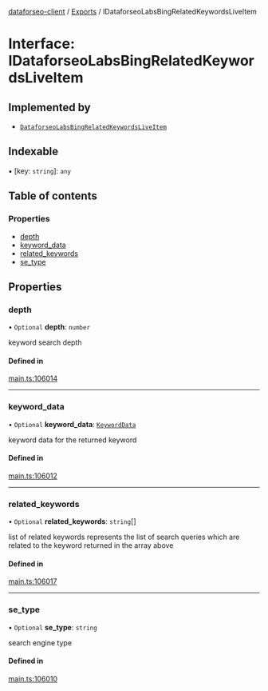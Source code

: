 [dataforseo-client](../README.md) / [Exports](../modules.md) / IDataforseoLabsBingRelatedKeywordsLiveItem

# Interface: IDataforseoLabsBingRelatedKeywordsLiveItem

## Implemented by

- [`DataforseoLabsBingRelatedKeywordsLiveItem`](../classes/DataforseoLabsBingRelatedKeywordsLiveItem.md)

## Indexable

▪ [key: `string`]: `any`

## Table of contents

### Properties

- [depth](IDataforseoLabsBingRelatedKeywordsLiveItem.md#depth)
- [keyword\_data](IDataforseoLabsBingRelatedKeywordsLiveItem.md#keyword_data)
- [related\_keywords](IDataforseoLabsBingRelatedKeywordsLiveItem.md#related_keywords)
- [se\_type](IDataforseoLabsBingRelatedKeywordsLiveItem.md#se_type)

## Properties

### depth

• `Optional` **depth**: `number`

keyword search depth

#### Defined in

[main.ts:106014](https://github.com/dataforseo/TypeScriptClient/blob/7ca1aa4/main.ts#L106014)

___

### keyword\_data

• `Optional` **keyword\_data**: [`KeywordData`](../classes/KeywordData.md)

keyword data for the returned keyword

#### Defined in

[main.ts:106012](https://github.com/dataforseo/TypeScriptClient/blob/7ca1aa4/main.ts#L106012)

___

### related\_keywords

• `Optional` **related\_keywords**: `string`[]

list of related keywords
represents the list of search queries which are related to the keyword returned in the array above

#### Defined in

[main.ts:106017](https://github.com/dataforseo/TypeScriptClient/blob/7ca1aa4/main.ts#L106017)

___

### se\_type

• `Optional` **se\_type**: `string`

search engine type

#### Defined in

[main.ts:106010](https://github.com/dataforseo/TypeScriptClient/blob/7ca1aa4/main.ts#L106010)

